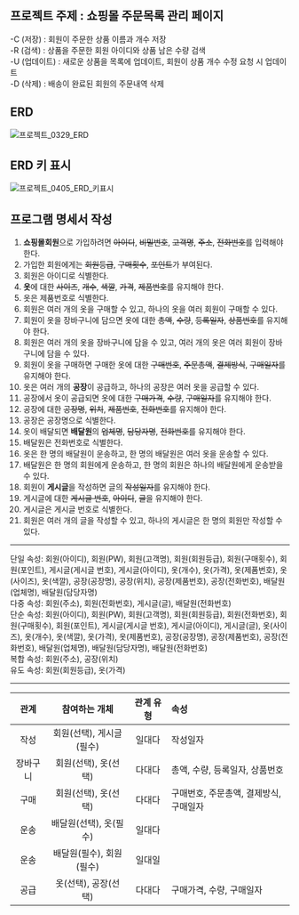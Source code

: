 ## 프로젝트 주제 : 쇼핑몰 주문목록 관리 페이지
-C (저장) : 회원이 주문한 상품 이름과 개수 저장  
-R (검색) : 상품을 주문한 회원 아이디와 상품 남은 수량 검색  
-U (업데이트) : 새로운 상품을 목록에 업데이트, 회원이 상품 개수 수정 요청 시 업데이트  
-D (삭제) : 배송이 완료된 회원의 주문내역 삭제 

## ERD
![프로젝트_0329_ERD](https://user-images.githubusercontent.com/81346143/168478125-cca8e05b-b989-4ab5-86fc-892e343ca287.png)  

## ERD 키 표시
![프로젝트_0405_ERD_키표시](https://user-images.githubusercontent.com/81346143/168478136-03d09f74-2539-42c7-823b-aadba7dcdf9c.png)  

## 프로그램 명세서 작성
1. **쇼핑몰회원**으로 가입하려면 ~~아이디~~, ~~비밀번호~~, ~~고객명~~, ~~주소~~, ~~전화번호~~를 입력해야 한다.
2. 가입한 회원에게는 ~~회원등급~~, ~~구매횟수~~, ~~포인트~~가 부여된다.
3. 회원은 아이디로 식별한다.
4. **옷**에 대한 ~~사이즈~~, ~~개수~~, ~~색깔~~, ~~가격~~, ~~제품번호~~를 유지해야 한다.
5. 옷은 제품번호로 식별한다.
6. 회원은 여러 개의 옷을 구매할 수 있고, 하나의 옷을 여러 회원이 구매할 수 있다.
7. 회원이 옷을 장바구니에 담으면 옷에 대한 ~~총액~~, ~~수량~~, ~~등록일자~~, ~~상품번호~~를 유지해야 한다.
8. 회원은 여러 개의 옷을 장바구니에 담을 수 있고, 여러 개의 옷은 여러 회원이 장바구니에 담을 수 있다.
9. 회원이 옷을 구매하면 구매한 옷에 대한 ~~구매번호~~, ~~주문총액~~, ~~결제방식~~, ~~구매일자~~를 유지해야 한다.
10. 옷은 여러 개의 **공장**이 공급하고, 하나의 공장은 여러 옷을 공급할 수 있다.
11. 공장에서 옷이 공급되면 옷에 대한 ~~구매가격~~, ~~수량~~, ~~구매일자~~를 유지해야 한다.
12. 공장에 대한 ~~공장명~~, ~~위치~~, ~~제품번호~~, ~~전화번호~~를 유지해야 한다.
13. 공장은 공장명으로 식별한다.
14. 옷이 배달되면 **배달원**의 ~~업체명~~, ~~담당자명~~, ~~전화번호~~를 유지해야 한다.
15. 배달원은 전화번호로 식별한다.
16. 옷은 한 명의 배달원이 운송하고, 한 명의 배달원은 여러 옷을 운송할 수 있다.
17. 배달원은 한 명의 회원에게 운송하고, 한 명의 회원은 하나의 배달원에게 운송받을 수 있다.
18. 회원이 **게시글**을 작성하면 글의 ~~작성일자~~를 유지해야 한다.
19. 게시글에 대한 ~~게시글 번호~~, ~~아이디~~, ~~글~~을 유지해야 한다.
20. 게시글은 게시글 번호로 식별한다.
21. 회원은 여러 개의 글을 작성할 수 있고, 하나의 게시글은 한 명의 회원만 작성할 수 있다. 
--- 
단일 속성: 회원(아이디), 회원(PW), 회원(고객명), 회원(회원등급), 회원(구매횟수), 회원(포인트), 게시글(게시글 번호), 게시글(아이디), 옷(개수), 옷(가격), 옷(제품번호), 옷(사이즈), 옷(색깔), 공장(공장명), 공장(위치), 공장(제품번호), 공장(전화번호), 배달원(업체명), 배달원(담당자명)  
다중 속성: 회원(주소), 회원(전화번호), 게시글(글), 배달원(전화번호)  
단순 속성: 회원(아이디), 회원(PW), 회원(고객명), 회원(회원등급), 회원(전화번호), 회원(구매횟수), 회원(포인트), 게시글(게시글 번호), 게시글(아이디), 게시글(글), 옷(사이즈), 옷(개수), 옷(색깔), 옷(가격), 옷(제품번호), 공장(공장명), 공장(제품번호), 공장(전화번호), 배달원(업체명), 배달원(담당자명), 배달원(전화번호)  
복합 속성: 회원(주소), 공장(위치)  
유도 속성: 회원(회원등급), 옷(가격)  

---
 
| 관계 | 참여하는 개체 | 관계 유형 | 속성 | 
|:---:|:---:|:---:|:---| 
| 작성 | 회원(선택), 게시글(필수) | 일대다 | 작성일자 |
| 장바구니 | 회원(선택), 옷(선택) | 다대다 | 총액, 수량, 등록일자, 상품번호 |
| 구매 | 회원(선택), 옷(선택) | 다대다 | 구매번호, 주문총액, 결제방식, 구매일자 |
| 운송 | 배달원(선택), 옷(필수) | 일대다 |  |
| 운송 | 배달원(필수), 회원(필수) | 일대일 |  |
| 공급 | 옷(선택), 공장(선택) | 다대다 | 구매가격, 수량, 구매일자 |
